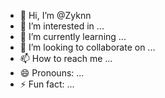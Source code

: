 - 👋 Hi, I’m @Zyknn
- 👀 I’m interested in ...
- 🌱 I’m currently learning ...
- 💞️ I’m looking to collaborate on ...
- 📫 How to reach me ...
- 😄 Pronouns: ...
- ⚡ Fun fact: ...

<!---
Zyknn/Zyknn is a ✨ special ✨ repository because its `README.md` (this file) appears on your GitHub profile.
You can click the Preview link to take a look at your changes.
--->
